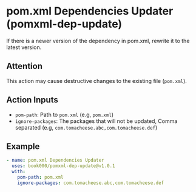 # pom.xml Dependencies Updater (pomxml-dep-update)

If there is a newer version of the dependency in pom.xml, rewrite it to the latest version.

## Attention

This action may cause destructive changes to the existing file (`pom.xml`).

## Action Inputs

- `pom-path`: Path to `pom.xml` (e.g, `pom.xml`)
- `ignore-packages`: The packages that will not be updated, Comma separated (e.g, `com.tomacheese.abc,com.tomacheese.def`)

## Example

```yml
- name: pom.xml Dependencies Updater
  uses: book000/pomxml-dep-update@v1.0.1
  with:
    pom-path: pom.xml
    ignore-packages: com.tomacheese.abc,com.tomacheese.def
```
